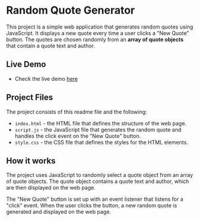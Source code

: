 # Random Quote Generator

This project is a simple web application that generates random quotes using JavaScript. It displays a new quote every time a user clicks a "New Quote" button. The quotes are chosen randomly from an **array of quote objects** that contain a quote text and author.

## Live Demo

- Check the live demo [here](https://radeau.github.io/javascript_projects/random-quote-generator/random.html)

## Project Files

The project consists of this readme file and the following:

-   `index.html` - the HTML file that defines the structure of the web page.
-   `script.js` - the JavaScript file that generates the random quote and handles the click event on the "New Quote" button.
-   `style.css` - the CSS file that defines the styles for the HTML elements.

## How it works

The project uses JavaScript to randomly select a quote object from an array of quote objects. The quote object contains a quote text and author, which are then displayed on the web page.

The "New Quote" button is set up with an event listener that listens for a "click" event. When the user clicks the button, a new random quote is generated and displayed on the web page.